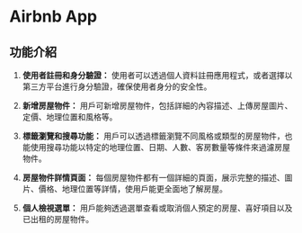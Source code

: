 <h1>Airbnb App</h1> 

## 功能介紹

1. **使用者註冊和身分驗證：** 使用者可以透過個人資料註冊應用程式，或者選擇以第三方平台進行身分驗證，確保使用者身分的安全性。

2. **新增房屋物件：** 用戶可新增房屋物件，包括詳細的內容描述、上傳房屋圖片、定價、地理位置和風格等。

3. **標籤瀏覽和搜尋功能：** 用戶可以透過標籤瀏覽不同風格或類型的房屋物件，也能使用搜尋功能以特定的地理位置、日期、人數、客房數量等條件來過濾房屋物件。

4. **房屋物件詳情頁面：** 每個房屋物件都有一個詳細的頁面，展示完整的描述、圖片、價格、地理位置等詳情，使用戶能更全面地了解房屋。

5. **個人檢視選單：** 用戶能夠透過選單查看或取消個人預定的房屋、喜好項目以及已出租的房屋物件。


 
